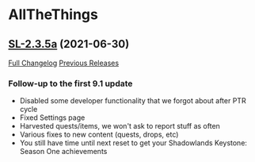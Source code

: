 # AllTheThings

## [SL-2.3.5a](https://github.com/DFortun81/AllTheThings/tree/SL-2.3.5a) (2021-06-30)
[Full Changelog](https://github.com/DFortun81/AllTheThings/compare/SL-2.3.5...SL-2.3.5a) [Previous Releases](https://github.com/DFortun81/AllTheThings/releases)

### Follow-up to the first 9.1 update

- Disabled some developer functionality that we forgot about after PTR cycle
- Fixed Settings page
- Harvested quests/items, we won't ask to report stuff as often
- Various fixes to new content (quests, drops, etc)
- You still have time until next reset to get your Shadowlands Keystone: Season One achievements
